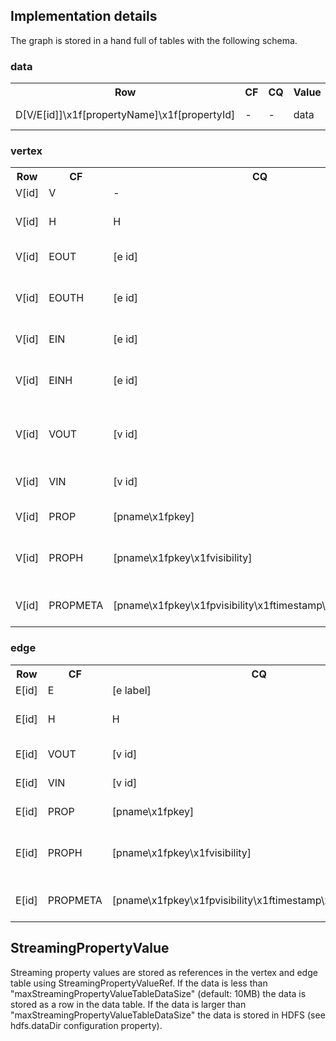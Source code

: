
Implementation details
----------------------

The graph is stored in a hand full of tables with the following schema.

### data

<table>
<tr><th>Row</th>                                          <th>CF</th>         <th>CQ</th>              <th>Value</th>       <th>Description</th></tr>
<tr><td>D[V/E[id]]\x1f[propertyName]\x1f[propertyId]</td> <td>-</td>          <td>-</td>               <td>data</td>        <td>Stores the data for StreamingPropertyValue</td></tr>
</table>

### vertex

<table>
<tr><th>Row</th>                                          <th>CF</th>         <th>CQ</th>                                                         <th>Value</th>           <th>Description</th></tr>
<tr><td>V[id]</td>                                        <td>V</td>          <td>-</td>                                                          <td>-</td>               <td>Vertex id</td></tr>
<tr><td>V[id]</td>                                        <td>H</td>          <td>H</td>                                                          <td>-</td>               <td>Vertex hidden marker</td></tr>
<tr><td>V[id]</td>                                        <td>EOUT</td>       <td>[e id]</td>                                                     <td>[e label]</td>       <td>Vertex out-edge</td></tr>
<tr><td>V[id]</td>                                        <td>EOUTH</td>      <td>[e id]</td>                                                     <td>-</td>               <td>Vertex out-edge hidden marker</td></tr>
<tr><td>V[id]</td>                                        <td>EIN</td>        <td>[e id]</td>                                                     <td>[e label]</td>       <td>Vertex in-edge</td></tr>
<tr><td>V[id]</td>                                        <td>EINH</td>       <td>[e id]</td>                                                     <td>-</td>               <td>Vertex in-edge hidden marker</td></tr>
<tr><td>V[id]</td>                                        <td>VOUT</td>       <td>[v id]</td>                                                     <td>[e label]</td>       <td>Vertex on other side of out-edge</td></tr>
<tr><td>V[id]</td>                                        <td>VIN</td>        <td>[v id]</td>                                                     <td>[e label]</td>       <td>Vertex on other side of in-edge</td></tr>
<tr><td>V[id]</td>                                        <td>PROP</td>       <td>[pname\x1fpkey]</td>                                            <td>[pval]</td>          <td>Element property</td></tr>
<tr><td>V[id]</td>                                        <td>PROPH</td>      <td>[pname\x1fpkey\x1fvisibility]</td>                              <td>-</td>               <td>Element property hidden marker</td></tr>
<tr><td>V[id]</td>                                        <td>PROPMETA</td>   <td>[pname\x1fpkey\x1fpvisibility\x1ftimestamp\x1fmetadataKey]</td> <td>[metadataValue]</td> <td>Element property metadata</td></tr>
</table>

### edge

<table>
<tr><th>Row</th>                                          <th>CF</th>         <th>CQ</th>                                                         <th>Value</th>           <th>Description</th></tr>
<tr><td>E[id]</td>                                        <td>E</td>          <td>[e label]</td>                                                  <td>-</td>               <td>Edge id</td></tr>
<tr><td>E[id]</td>                                        <td>H</td>          <td>H</td>                                                          <td>-</td>               <td>Edge hidden marker</td></tr>
<tr><td>E[id]</td>                                        <td>VOUT</td>       <td>[v id]</td>                                                     <td>-</td>               <td>Edge out-vertex</td></tr>
<tr><td>E[id]</td>                                        <td>VIN</td>        <td>[v id]</td>                                                     <td>-</td>               <td>Edge in-vertex</td></tr>
<tr><td>E[id]</td>                                        <td>PROP</td>       <td>[pname\x1fpkey]</td>                                            <td>[pval]</td>          <td>Element property</td></tr>
<tr><td>E[id]</td>                                        <td>PROPH</td>      <td>[pname\x1fpkey\x1fvisibility]</td>                              <td>-</td>               <td>Element property hidden marker</td></tr>
<tr><td>E[id]</td>                                        <td>PROPMETA</td>   <td>[pname\x1fpkey\x1fpvisibility\x1ftimestamp\x1fmetadataKey]</td> <td>[metadataValue]</td> <td>Element property metadata</td></tr>
</table>

StreamingPropertyValue
----------------------

Streaming property values are stored as references in the vertex and edge table using StreamingPropertyValueRef. 
If the data is less than "maxStreamingPropertyValueTableDataSize" (default: 10MB) the data is stored as a row
in the data table. If the data is larger than "maxStreamingPropertyValueTableDataSize" the data is stored in
HDFS (see hdfs.dataDir configuration property).
